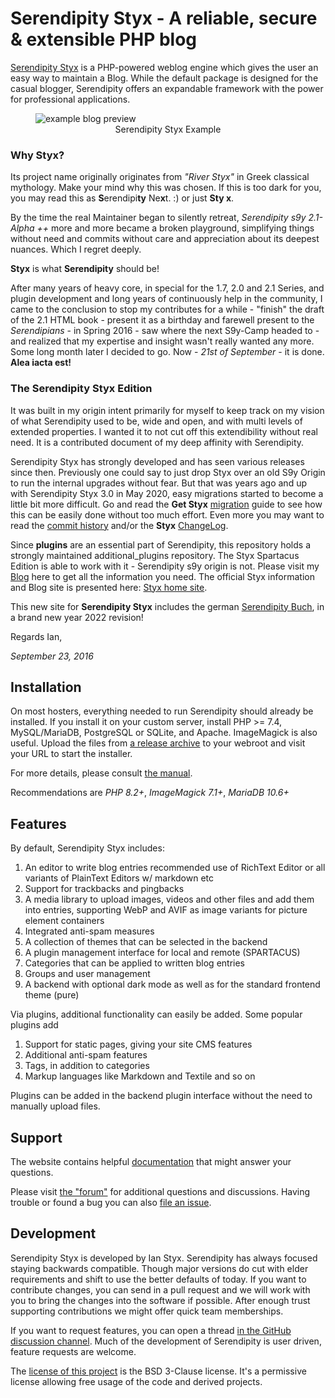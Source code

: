 # Serendipity Styx - A reliable, secure & extensible PHP blog

[Serendipity Styx](https://ophian.github.io/) is a PHP-powered weblog engine which gives the user an easy way to maintain a Blog. While the default package is designed for the casual blogger, Serendipity offers an expandable framework with the power for professional applications.

<div>
 <div>
  <figure>
   <picture>
    <source type="image/avif" srcset="https://ophian.github.io/i/v/styx_example_blog.avif">
    <source type="image/webp" srcset="https://ophian.github.io/i/v/styx_example_blog.webp">
    <img src="https://ophian.github.io/i/v/styx_example_blog.png" title="Standard Pure Theme w/ automode" alt="example blog preview">
   </picture>
   <figcaption style="text-align: center">Serendipity Styx Example</figcaption>
  </figure>
 </div>
</div>

### Why Styx?
Its project name originally originates from *"River Styx"* in Greek classical mythology. Make your mind why this was chosen.
If this is too dark for you, you may read this as **S**erendipi**ty** Ne**x**t. :) or just **Sty x**.

By the time the real Maintainer began to silently retreat, *Serendipity s9y 2.1-Alpha ++* more and more became a broken playground, simplifying things without need and commits without care and appreciation about its deepest nuances. Which I regret deeply.

**Styx** is what **Serendipity** should be!

After many years of heavy core, in special for the 1.7, 2.0 and 2.1 Series, and plugin development and long years of continuously help in the community, I came to the conclusion to stop my contributes for a while - "finish" the draft of the 2.1 HTML book - present it as a birthday and farewell present to the *Serendipians* - in Spring 2016 - saw where the next S9y-Camp headed to - and realized that my expertise and insight wasn't really wanted any more. Some long month later I decided to go. Now - *21st of September* - it is done. **Alea iacta est!**

### The Serendipity Styx Edition

It was built in my origin intent primarily for myself to keep track on my vision of what Serendipity used to be, wide and open, and with multi levels of extended properties. I wanted it to not cut off this extendibility without real need. It is a contributed document of my deep affinity with Serendipity.

Serendipity Styx has strongly developed and has seen various releases since then. Previously one could say to just drop Styx over an old S9y Origin to run the internal upgrades without fear. But that was years ago and up with Serendipity Styx 3.0 in May 2020, easy migrations started to become a little bit more difficult. Go and read the <strong>Get Styx</strong> [migration](https://ophian.github.io/hc/en/installation.html#user-content-the-important-upgraders-howto---step-by-step-guide) guide to see how this can be easily done without too much effort. Even more you may want to read the [commit history](https://github.com/ophian/styx/commits/master) and/or the <strong>Styx</strong> [ChangeLog](https://github.com/ophian/styx/blob/master/docs/NEWS).

Since **plugins** are an essential part of Serendipity, this repository holds a strongly maintained additional_plugins repository. The Styx Spartacus Edition is able to work with it - Serendipity s9y origin is not. Please visit my [Blog](https://ophian.github.io/blog/) here to get all the information you need. The official Styx information and Blog site is presented here: [Styx home site](https://ophian.github.io/).

This new site for **Serendipity Styx** includes the german [Serendipity Buch](https://ophian.github.io/book/), in a brand new year 2022 revision!

Regards Ian,

_September 23, 2016_

## Installation

On most hosters, everything needed to run Serendipity should already be installed. If you install it on your custom server, install PHP >= 7.4, MySQL/MariaDB, PostgreSQL or SQLite, and Apache. ImageMagick is also useful. Upload the files from [a release archive](https://github.com/ophian/styx/releases) to your webroot and visit your URL to start the installer. 

For more details, please consult [the manual](https://ophian.github.io/hc/en/installation.html#docs-install-the-easy-way).

Recommendations are *PHP 8.2+*, *ImageMagick 7.1+*, *MariaDB 10.6+*

## Features

By default, Serendipity Styx includes:

 1. An editor to write blog entries recommended use of RichText Editor or all variants of PlainText Editors w/ markdown etc
 2. Support for trackbacks and pingbacks
 3. A media library to upload images, videos and other files and add them into entries, supporting WebP and AVIF as image variants for picture element containers
 4. Integrated anti-spam measures
 5. A collection of themes that can be selected in the backend
 6. A plugin management interface for local and remote (SPARTACUS)
 7. Categories that can be applied to written blog entries
 8. Groups and user management
 9. A backend with optional dark mode as well as for the standard frontend theme (pure)

Via plugins, additional functionality can easily be added. Some popular plugins add

 1. Support for static pages, giving your site CMS features
 2. Additional anti-spam features
 3. Tags, in addition to categories
 4. Markup languages like Markdown and Textile and so on

Plugins can be added in the backend plugin interface without the need to manually upload files.

## Support

The website contains helpful [documentation](https://ophian.github.io/hc/en/) that might answer your questions.

Please visit [the "forum"](https://github.com/ophian/styx/discussions) for additional questions and discussions. Having trouble or found a bug you can also [file an issue](https://github.com/ophian/styx/issues).

## Development

Serendipity Styx is developed by Ian Styx. Serendipity has always focused staying backwards compatible. Though major versions do cut with elder requirements and shift to use the better defaults of today. If you want to contribute changes, you can send in a pull request and we will work with you to bring the changes into the software if possible. After enough trust supporting contributions we might offer quick team memberships.

If you want to request features, you can open a thread [in the GitHub discussion channel](https://github.com/ophian/styx/discussions). Much of the development of Serendipity is user driven, feature requests are welcome.

The [license of this project](https://github.com/ophian/styx/blob/master/LICENSE) is the BSD 3-Clause license. It's a permissive license allowing free usage of the code and derived projects.
